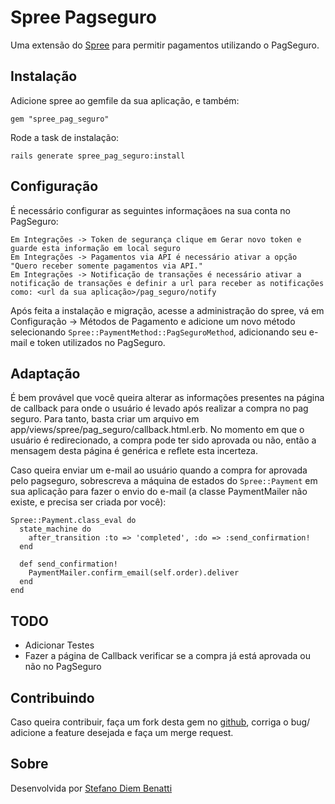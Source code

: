 # Spree Pagseguro

Uma extensão do [Spree](http://spreecommerce.com) para permitir pagamentos utilizando o PagSeguro.

## Instalação

Adicione spree ao gemfile da sua aplicação, e também:

    gem "spree_pag_seguro"

Rode a task de instalação:

    rails generate spree_pag_seguro:install
	
## Configuração

É necessário configurar as seguintes informaçãoes na sua conta no PagSeguro:

    Em Integrações -> Token de segurança clique em Gerar novo token e guarde esta informação em local seguro
    Em Integrações -> Pagamentos via API é necessário ativar a opção "Quero receber somente pagamentos via API."
    Em Integrações -> Notificação de transações é necessário ativar a notificação de transações e definir a url para receber as notificações como: <url da sua aplicação>/pag_seguro/notify
	
Após feita a instalação e migração, acesse a administração do spree, vá em Configuração -> Métodos de Pagamento e adicione um novo método selecionando `Spree::PaymentMethod::PagSeguroMethod`, adicionando seu e-mail e token utilizados no PagSeguro.

## Adaptação

É bem provável que você queira alterar as informações presentes na página de callback para onde o usuário é levado após realizar a compra no pag seguro.
Para tanto, basta criar um arquivo em app/views/spree/pag_seguro/callback.html.erb.
No momento em que o usuário é redirecionado, a compra pode ter sido aprovada ou não, então a mensagem desta página é genérica e reflete esta incerteza.

Caso queira enviar um e-mail ao usuário quando a compra for aprovada pelo pagseguro, sobrescreva a máquina de estados do `Spree::Payment` em sua aplicação para fazer o envio do e-mail (a classe PaymentMailer não existe, e precisa ser criada por você):
	
	Spree::Payment.class_eval do
	  state_machine do
	    after_transition :to => 'completed', :do => :send_confirmation!
	  end
  
	  def send_confirmation!
	    PaymentMailer.confirm_email(self.order).deliver
	  end
	end
    
    
## TODO

* Adicionar Testes
* Fazer a página de Callback verificar se a compra já está aprovada ou não no PagSeguro

## Contribuindo

Caso queira contribuir, faça um fork desta gem no [github](https://github.com/heavenstudio/spree_pag_seguro), corriga o bug/ adicione a feature desejada e faça um merge request.

## Sobre

Desenvolvida por [Stefano Diem Benatti](mailto:stefano.diem@gmail.com)
